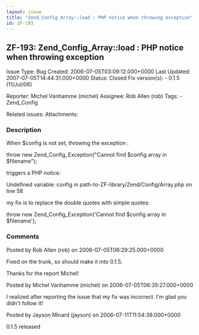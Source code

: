 ```yaml
---
layout: issue
title: "Zend_Config_Array::load : PHP notice when throwing exception"
id: ZF-193
---
```


ZF-193: Zend\_Config\_Array::load : PHP notice when throwing exception
----------------------------------------------------------------------

 Issue Type: Bug Created: 2006-07-05T03:09:12.000+0000 Last Updated: 2007-07-05T14:44:31.000+0000 Status: Closed Fix version(s): - 0.1.5 (11/Jul/06)
 
 Reporter:  Michel Vanhamme (michel)  Assignee:  Rob Allen (rob)  Tags: - Zend\_Config
 
 Related issues: 
 Attachments: 
### Description

When $config is not set, throwing the exception :

throw new Zend\_Config\_Exception("Cannot find $config array in $filename");

triggers a PHP notice:

Undefined variable: config in path-to-ZF-library/Zend/Config/Array.php on line 58

my fix is to replace the double quotes with simple quotes:

throw new Zend\_Config\_Exception('Cannot find $config array in $filename');

 

 

### Comments

Posted by Rob Allen (rob) on 2006-07-05T06:29:25.000+0000

Fixed on the trunk, so should make it into 0.1.5.

Thanks for the report Michel!

 

 

Posted by Michel Vanhamme (michel) on 2006-07-05T06:35:27.000+0000

I realized after reporting the issue that my fix was incorrect. I'm glad you didn't follow it!

 

 

Posted by Jayson Minard (jayson) on 2006-07-11T11:54:39.000+0000

0.1.5 released

 

 